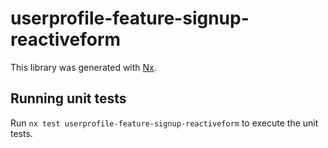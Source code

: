 # userprofile-feature-signup-reactiveform

This library was generated with [Nx](https://nx.dev).

## Running unit tests

Run `nx test userprofile-feature-signup-reactiveform` to execute the unit tests.
